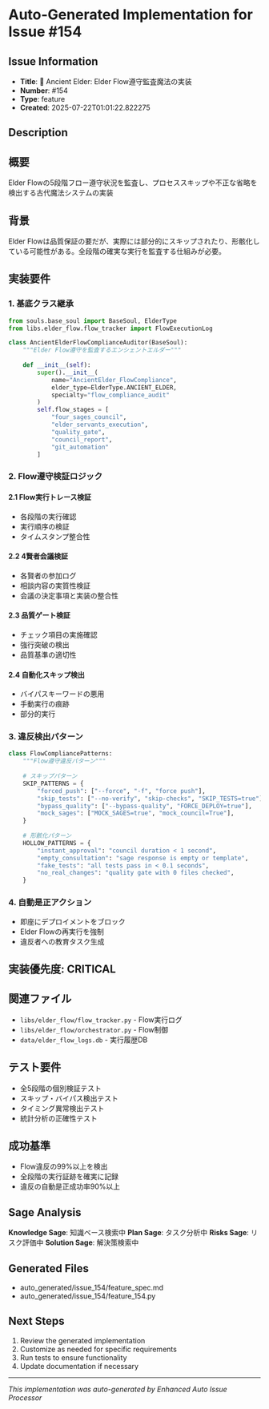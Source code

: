 # Auto-Generated Implementation for Issue #154

## Issue Information
- **Title**: 🌊 Ancient Elder: Elder Flow遵守監査魔法の実装
- **Number**: #154
- **Type**: feature
- **Created**: 2025-07-22T01:01:22.822275

## Description
## 概要
Elder Flowの5段階フロー遵守状況を監査し、プロセススキップや不正な省略を検出する古代魔法システムの実装

## 背景
Elder Flowは品質保証の要だが、実際には部分的にスキップされたり、形骸化している可能性がある。全段階の確実な実行を監査する仕組みが必要。

## 実装要件

### 1. 基底クラス継承
```python
from souls.base_soul import BaseSoul, ElderType
from libs.elder_flow.flow_tracker import FlowExecutionLog

class AncientElderFlowComplianceAuditor(BaseSoul):
    """Elder Flow遵守を監査するエンシェントエルダー"""
    
    def __init__(self):
        super().__init__(
            name="AncientElder_FlowCompliance",
            elder_type=ElderType.ANCIENT_ELDER,
            specialty="flow_compliance_audit"
        )
        self.flow_stages = [
            "four_sages_council",
            "elder_servants_execution", 
            "quality_gate",
            "council_report",
            "git_automation"
        ]
```

### 2. Flow遵守検証ロジック

#### 2.1 Flow実行トレース検証
- 各段階の実行確認
- 実行順序の検証
- タイムスタンプ整合性

#### 2.2 4賢者会議検証
- 各賢者の参加ログ
- 相談内容の実質性検証
- 会議の決定事項と実装の整合性

#### 2.3 品質ゲート検証
- チェック項目の実施確認
- 強行突破の検出
- 品質基準の適切性

#### 2.4 自動化スキップ検出
- バイパスキーワードの悪用
- 手動実行の痕跡
- 部分的実行

### 3. 違反検出パターン
```python
class FlowCompliancePatterns:
    """Flow遵守違反パターン"""
    
    # スキップパターン
    SKIP_PATTERNS = {
        "forced_push": ["--force", "-f", "force push"],
        "skip_tests": ["--no-verify", "skip-checks", "SKIP_TESTS=true"],
        "bypass_quality": ["--bypass-quality", "FORCE_DEPLOY=true"],
        "mock_sages": ["MOCK_SAGES=true", "mock_council=True"],
    }
    
    # 形骸化パターン
    HOLLOW_PATTERNS = {
        "instant_approval": "council duration < 1 second",
        "empty_consultation": "sage response is empty or template",
        "fake_tests": "all tests pass in < 0.1 seconds",
        "no_real_changes": "quality gate with 0 files checked",
    }
```

### 4. 自動是正アクション
- 即座にデプロイメントをブロック
- Elder Flowの再実行を強制
- 違反者への教育タスク生成

## 実装優先度: CRITICAL

## 関連ファイル
- `libs/elder_flow/flow_tracker.py` - Flow実行ログ
- `libs/elder_flow/orchestrator.py` - Flow制御
- `data/elder_flow_logs.db` - 実行履歴DB

## テスト要件
- 全5段階の個別検証テスト
- スキップ・バイパス検出テスト
- タイミング異常検出テスト
- 統計分析の正確性テスト

## 成功基準
- Flow違反の99%以上を検出
- 全段階の実行証跡を確実に記録
- 違反の自動是正成功率90%以上

## Sage Analysis
**Knowledge Sage**: 知識ベース検索中
**Plan Sage**: タスク分析中
**Risks Sage**: リスク評価中
**Solution Sage**: 解決策検索中

## Generated Files
- auto_generated/issue_154/feature_spec.md
- auto_generated/issue_154/feature_154.py

## Next Steps
1. Review the generated implementation
2. Customize as needed for specific requirements
3. Run tests to ensure functionality
4. Update documentation if necessary

---
*This implementation was auto-generated by Enhanced Auto Issue Processor*
